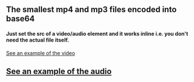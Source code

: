 ## The smallest mp4 and mp3 files encoded into base64  

#### Just set the src of a video/audio element and it works inline i.e. you don't need the actual file itself.


[See an example of the video](https://topraksoyearthmantsuchimoto.github.io/the-smallest-mp4-mp3-files-in-base64/)

[See an example of the audio](https://topraksoyearthmantsuchimoto.github.io/the-smallest-mp4-mp3-files-in-base64/audio.html)
---
